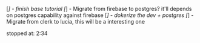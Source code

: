 [_] - finish base tutorial
[_] - Migrate from firebase to postgres? it'll depends on postgres capability against firebase
[_] - dokerize the dev + postgres
[_] - Migrate from clerk to lucia, this will be a interesting one


stopped at: 2:34